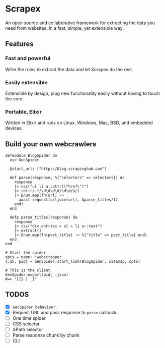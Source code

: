 Scrapex
=======

An open source and collaborative framework for extracting the data you need from websites. In a fast, simple, yet extensible way.

## Features

### Fast and powerful
Write the rules to extract the data and let Scrapex do the rest.

### Easily extensible
Extensible by design, plug new functionality easily without having to touch the core.

### Portable, Elixir
Written in Elixir and runs on Linux, Windows, Mac, BSD, and embedded devices.

## Build your own webcrawlers

    defmodule BlogSpider do
      use GenSpider

      @start_urls ["http://blog.scrapinghub.com"]
      
      def parse(response, %{"selectors" => selectors}) do
        response
        |> css("ul li a::attr(\"href\")")
        |> re(~r/.*/\d\d\d\d/\d\d/$/)
        |> Enum.map(fn(url) ->
          await request(urljoin(url), &parse_titles/1)
        end)
      end

      defp parse_titles(response) do
        response
        |> css("div.entries > ul > li a::text")
        |> extract()
        |> Enum.map(fn(post_title) -> %{"title" => post_title} end)
      end
    end

    # Start the spider
    opts = name: :webscrapper
    {:ok, pid} = GenSpider.start_link(BlogSpider, sitemap, opts)

    # This is the client
    GenSpider.export(pid, :json)
    #=> "[{} | _]"

## TODOS

- [x] `GenSpider behaviour`.
- [x] Request URL and pass response to `parse` callback.
- [ ] One time spider
- [ ] CSS selector
- [ ] XPath selector
- [ ] Parse response chunk by chunk
- [ ] CLI